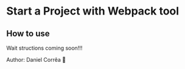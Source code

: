 # Start a Project with Webpack tool

## How to use
Wait structions coming soon!!!

Author: Daniel Corrêa 🚀